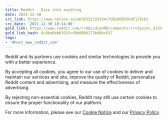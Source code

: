 ```yaml
---
title: Reddit - Dive into anything
date: 2021-12-30
src_link: https://www.notion.so/e636351333d34c7d8100055b9f179c62
src_date: '2021-12-30 10:14:00'
gold_link: https://www.reddit.com/r/ObsidianMD/comments/rrc6ys/oc_didnt_like_yinote_so_i_made_my_own_more_info/?rdt=0
gold_link_hash: 8c8ba6bb63925cd9b8806173b90bc037
tags:
- '#host_www_reddit_com'
---
```




 Reddit and its partners use cookies and similar technologies to provide you with a better experience.
 



 By accepting all cookies, you agree to our use of cookies to deliver and maintain our services and site, improve the quality of Reddit, personalize Reddit content and advertising, and measure the effectiveness of advertising.
 



 By rejecting non-essential cookies, Reddit may still use certain cookies to ensure the proper functionality of our platform.
 



 For more information, please see our
 [Cookie Notice](https://reddit.com/en-us/policies/cookies)
 and our
 [Privacy Policy](https://reddit.com/en-us/policies/privacy-policy).